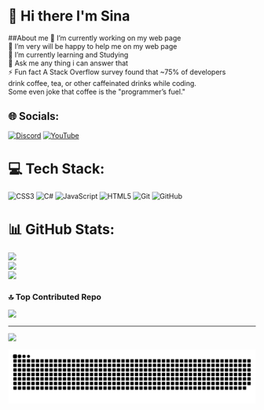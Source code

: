 # 💫 Hi there I'm Sina
##About me
🔭 I’m currently working on my web page<br>🤝 I’m very will be happy to help me on my web page<br>🌱 I’m currently learning and Studying<br>💬 Ask me any thing i can answer that<br>⚡ Fun fact A Stack Overflow survey found that ~75% of developers<br> drink coffee, tea, or other caffeinated drinks while coding.<br> Some even joke that coffee is the "programmer’s fuel."


## 🌐 Socials:
[![Discord](https://img.shields.io/badge/Discord-%237289DA.svg?logo=discord&logoColor=white)](https://discord.gg/https://discord.gg/9nkwtz9egr) [![YouTube](https://img.shields.io/badge/YouTube-%23FF0000.svg?logo=YouTube&logoColor=white)](https://youtube.com/@https://www.youtube.com/@Sina0-7) 

# 💻 Tech Stack:
![CSS3](https://img.shields.io/badge/css3-%231572B6.svg?style=flat&logo=css3&logoColor=white) ![C#](https://img.shields.io/badge/c%23-%23239120.svg?style=flat&logo=csharp&logoColor=white) ![JavaScript](https://img.shields.io/badge/javascript-%23323330.svg?style=flat&logo=javascript&logoColor=%23F7DF1E) ![HTML5](https://img.shields.io/badge/html5-%23E34F26.svg?style=flat&logo=html5&logoColor=white) ![Git](https://img.shields.io/badge/git-%23F05033.svg?style=flat&logo=git&logoColor=white) ![GitHub](https://img.shields.io/badge/github-%23121011.svg?style=flat&logo=github&logoColor=white)
# 📊 GitHub Stats:
![](https://github-readme-stats.vercel.app/api?username=SinaO7&theme=dark&hide_border=false&include_all_commits=false&count_private=false)<br/>
![](https://nirzak-streak-stats.vercel.app/?user=SinaO7&theme=dark&hide_border=false)<br/>
![](https://github-readme-stats.vercel.app/api/top-langs/?username=SinaO7&theme=dark&hide_border=false&include_all_commits=false&count_private=false&layout=compact)

### 🔝 Top Contributed Repo
![](https://github-contributor-stats.vercel.app/api?username=SinaO7&limit=5&theme=dark&combine_all_yearly_contributions=true)

---
[![](https://visitcount.itsvg.in/api?id=SinaO7&icon=0&color=0)](https://visitcount.itsvg.in)

<!-- Proudly created with GPRM ( https://gprm.itsvg.in ) -->
<picture>
  <source media="(prefers-color-scheme: dark)" srcset="https://raw.githubusercontent.com/SinaO7/SinaO7/output/github-snake-dark.svg" />
  <source media="(prefers-color-scheme: light)" srcset="https://raw.githubusercontent.com/SinaO7/SinaO7/output/github-snake.svg" />
  <img alt="github-snake" src="https://raw.githubusercontent.com/SinaO7/SinaO7/output/github-snake.svg" />
</picture>
